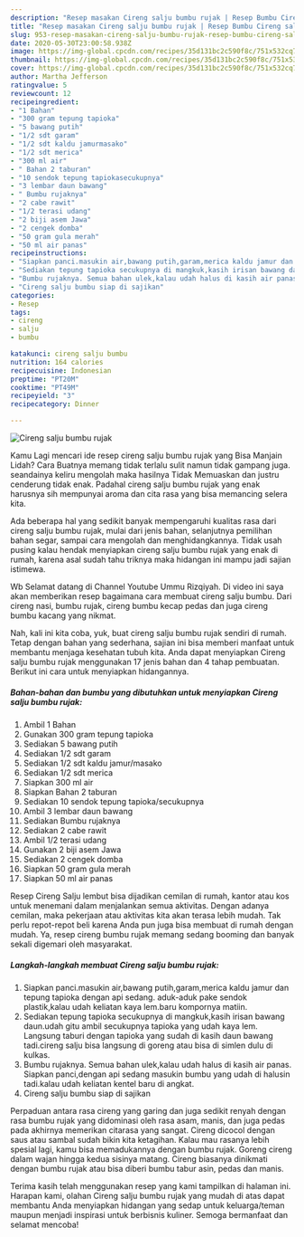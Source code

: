 ```yaml
---
description: "Resep masakan Cireng salju bumbu rujak | Resep Bumbu Cireng salju bumbu rujak Yang Bisa Manjain Lidah"
title: "Resep masakan Cireng salju bumbu rujak | Resep Bumbu Cireng salju bumbu rujak Yang Bisa Manjain Lidah"
slug: 953-resep-masakan-cireng-salju-bumbu-rujak-resep-bumbu-cireng-salju-bumbu-rujak-yang-bisa-manjain-lidah
date: 2020-05-30T23:00:58.938Z
image: https://img-global.cpcdn.com/recipes/35d131bc2c590f8c/751x532cq70/cireng-salju-bumbu-rujak-foto-resep-utama.jpg
thumbnail: https://img-global.cpcdn.com/recipes/35d131bc2c590f8c/751x532cq70/cireng-salju-bumbu-rujak-foto-resep-utama.jpg
cover: https://img-global.cpcdn.com/recipes/35d131bc2c590f8c/751x532cq70/cireng-salju-bumbu-rujak-foto-resep-utama.jpg
author: Martha Jefferson
ratingvalue: 5
reviewcount: 12
recipeingredient:
- "1 Bahan"
- "300 gram tepung tapioka"
- "5 bawang putih"
- "1/2 sdt garam"
- "1/2 sdt kaldu jamurmasako"
- "1/2 sdt merica"
- "300 ml air"
- " Bahan 2 taburan"
- "10 sendok tepung tapiokasecukupnya"
- "3 lembar daun bawang"
- " Bumbu rujaknya"
- "2 cabe rawit"
- "1/2 terasi udang"
- "2 biji asem Jawa"
- "2 cengek domba"
- "50 gram gula merah"
- "50 ml air panas"
recipeinstructions:
- "Siapkan panci.masukin air,bawang putih,garam,merica kaldu jamur dan tepung tapioka dengan api sedang. aduk-aduk pake sendok plastik,kalau udah keliatan kaya lem.baru kompornya matiin."
- "Sediakan tepung tapioka secukupnya di mangkuk,kasih irisan bawang daun.udah gitu ambil secukupnya tapioka yang udah kaya lem. Langsung taburi dengan tapioka yang sudah di kasih daun bawang tadi.cireng salju bisa langsung di goreng atau bisa di simlen dulu di kulkas."
- "Bumbu rujaknya. Semua bahan ulek,kalau udah halus di kasih air panas. Siapkan panci,dengan api sedang masukin bumbu yang udah di halusin tadi.kalau udah keliatan kentel baru di angkat."
- "Cireng salju bumbu siap di sajikan"
categories:
- Resep
tags:
- cireng
- salju
- bumbu

katakunci: cireng salju bumbu 
nutrition: 164 calories
recipecuisine: Indonesian
preptime: "PT20M"
cooktime: "PT49M"
recipeyield: "3"
recipecategory: Dinner

---
```



![Cireng salju bumbu rujak](https://img-global.cpcdn.com/recipes/35d131bc2c590f8c/751x532cq70/cireng-salju-bumbu-rujak-foto-resep-utama.jpg)

Kamu Lagi mencari ide resep cireng salju bumbu rujak yang Bisa Manjain Lidah? Cara Buatnya memang tidak terlalu sulit namun tidak gampang juga. seandainya keliru mengolah maka hasilnya Tidak Memuaskan dan justru cenderung tidak enak. Padahal cireng salju bumbu rujak yang enak harusnya sih mempunyai aroma dan cita rasa yang bisa memancing selera kita.

Ada beberapa hal yang sedikit banyak mempengaruhi kualitas rasa dari cireng salju bumbu rujak, mulai dari jenis bahan, selanjutnya pemilihan bahan segar, sampai cara mengolah dan menghidangkannya. Tidak usah pusing kalau hendak menyiapkan cireng salju bumbu rujak yang enak di rumah, karena asal sudah tahu triknya maka hidangan ini mampu jadi sajian istimewa.

Wb Selamat datang di Channel Youtube Ummu Rizqiyah. Di video ini saya akan memberikan resep bagaimana cara membuat cireng salju bumbu. Dari cireng nasi, bumbu rujak, cireng bumbu kecap pedas dan juga cireng bumbu kacang yang nikmat.


Nah, kali ini kita coba, yuk, buat cireng salju bumbu rujak sendiri di rumah. Tetap dengan bahan yang sederhana, sajian ini bisa memberi manfaat untuk membantu menjaga kesehatan tubuh kita. Anda dapat menyiapkan Cireng salju bumbu rujak menggunakan 17 jenis bahan dan 4 tahap pembuatan. Berikut ini cara untuk menyiapkan hidangannya.

<!--inarticleads1-->

##### Bahan-bahan dan bumbu yang dibutuhkan untuk menyiapkan Cireng salju bumbu rujak:

1. Ambil 1 Bahan
1. Gunakan 300 gram tepung tapioka
1. Sediakan 5 bawang putih
1. Sediakan 1/2 sdt garam
1. Sediakan 1/2 sdt kaldu jamur/masako
1. Sediakan 1/2 sdt merica
1. Siapkan 300 ml air
1. Siapkan  Bahan 2 taburan
1. Sediakan 10 sendok tepung tapioka/secukupnya
1. Ambil 3 lembar daun bawang
1. Sediakan  Bumbu rujaknya
1. Sediakan 2 cabe rawit
1. Ambil 1/2 terasi udang
1. Gunakan 2 biji asem Jawa
1. Sediakan 2 cengek domba
1. Siapkan 50 gram gula merah
1. Siapkan 50 ml air panas


Resep Cireng Salju lembut bisa dijadikan cemilan di rumah, kantor atau kos untuk menemani dalam menjalankan semua aktivitas. Dengan adanya cemilan, maka pekerjaan atau aktivitas kita akan terasa lebih mudah. Tak perlu repot-repot beli karena Anda pun juga bisa membuat di rumah dengan mudah. Ya, resep cireng bumbu rujak memang sedang booming dan banyak sekali digemari oleh masyarakat. 

<!--inarticleads2-->

##### Langkah-langkah membuat Cireng salju bumbu rujak:

1. Siapkan panci.masukin air,bawang putih,garam,merica kaldu jamur dan tepung tapioka dengan api sedang. aduk-aduk pake sendok plastik,kalau udah keliatan kaya lem.baru kompornya matiin.
1. Sediakan tepung tapioka secukupnya di mangkuk,kasih irisan bawang daun.udah gitu ambil secukupnya tapioka yang udah kaya lem. Langsung taburi dengan tapioka yang sudah di kasih daun bawang tadi.cireng salju bisa langsung di goreng atau bisa di simlen dulu di kulkas.
1. Bumbu rujaknya. Semua bahan ulek,kalau udah halus di kasih air panas. Siapkan panci,dengan api sedang masukin bumbu yang udah di halusin tadi.kalau udah keliatan kentel baru di angkat.
1. Cireng salju bumbu siap di sajikan


Perpaduan antara rasa cireng yang garing dan juga sedikit renyah dengan rasa bumbu rujak yang didominasi oleh rasa asam, manis, dan juga pedas pada akhirnya memerikan citarasa yang sangat. Cireng dicocol dengan saus atau sambal sudah bikin kita ketagihan. Kalau mau rasanya lebih spesial lagi, kamu bisa memadukannya dengan bumbu rujak. Goreng cireng dalam wajan hingga kedua sisinya matang. Cireng biasanya dinikmati dengan bumbu rujak atau bisa diberi bumbu tabur asin, pedas dan manis. 

Terima kasih telah menggunakan resep yang kami tampilkan di halaman ini. Harapan kami, olahan Cireng salju bumbu rujak yang mudah di atas dapat membantu Anda menyiapkan hidangan yang sedap untuk keluarga/teman maupun menjadi inspirasi untuk berbisnis kuliner. Semoga bermanfaat dan selamat mencoba!
